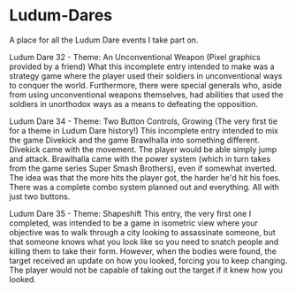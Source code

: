 # Ludum-Dares
A place for all the Ludum Dare events I take part on.

Ludum Dare 32 - Theme: An Unconventional Weapon (Pixel graphics provided by a friend)
What this incomplete entry intended to make was a strategy game where the player used their soldiers in unconventional ways to conquer the world. Furthermore, there were special generals who, aside from using unconventional weapons themselves, had abilities that used the soldiers in unorthodox ways as a means to defeating the opposition.

Ludum Dare 34 - Theme: Two Button Controls, Growing (The very first tie for a theme in Ludum Dare history!)
This incomplete entry intended to mix the game Divekick and the game Brawlhalla into something different. Divekick came with the movement. The player would be able simply jump and attack.
Brawlhalla came with the power system (which in turn takes from the game series Super Smash Brothers), even if somewhat inverted. The idea was that the more hits the player got, the harder he'd hit his foes. There was a complete combo system planned out and everything. All with just two buttons.

Ludum Dare 35 - Theme: Shapeshift
This entry, the very first one I completed, was intended to be a game in isometric view where your objective was to walk through a city looking to assassinate someone, but that someone knows what you look like so you need to snatch people and killing them to take their form. However, when the bodies were found, the target received an update on how you looked, forcing you to keep changing. The player would not be capable of taking out the target if it knew how you looked.
